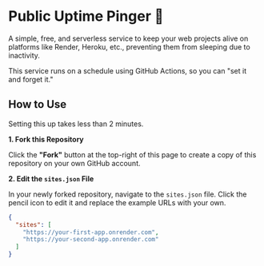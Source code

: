 # Public Uptime Pinger 🚀

A simple, free, and serverless service to keep your web projects alive on platforms like Render, Heroku, etc., preventing them from sleeping due to inactivity.

This service runs on a schedule using GitHub Actions, so you can "set it and forget it."

## How to Use

Setting this up takes less than 2 minutes.

**1. Fork this Repository**

Click the **"Fork"** button at the top-right of this page to create a copy of this repository on your own GitHub account.

**2. Edit the `sites.json` File**

In your newly forked repository, navigate to the `sites.json` file. Click the pencil icon to edit it and replace the example URLs with your own.

```json
{
  "sites": [
    "https://your-first-app.onrender.com",
    "https://your-second-app.onrender.com"
  ]
}